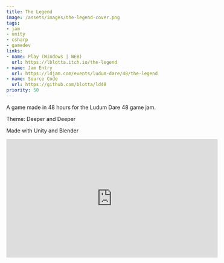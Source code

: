 ```yaml
---
title: The Legend
image: /assets/images/the-legend-cover.png
tags:
- jam
- unity
- csharp
- gamedev
links:
- name: Play (Windows | WEB)
  url: https://lblotta.itch.io/the-legend
- name: Jam Entry
  url: https://ldjam.com/events/ludum-dare/48/the-legend
- name: Source Code
  url: https://github.com/blotta/ld48
priority: 50
---
```


A game made in 48 hours for the Ludum Dare 48 game jam.

Theme: Deeper and Deeper

Made with Unity and Blender

<iframe width="560" height="315" src="https://www.youtube.com/embed/sx2oxeo6rt8" title="YouTube video player" frameborder="0" allow="accelerometer; autoplay; clipboard-write; encrypted-media; gyroscope; picture-in-picture" allowfullscreen></iframe>